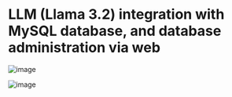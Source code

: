 # LLM (Llama 3.2) integration with MySQL database, and database administration via web



![image](https://github.com/user-attachments/assets/7ae161a8-fb33-43d0-8f0b-ff5d73b008d6)



![image](https://github.com/user-attachments/assets/84610526-8bff-4c9c-bb61-0323bb44ed5c)
